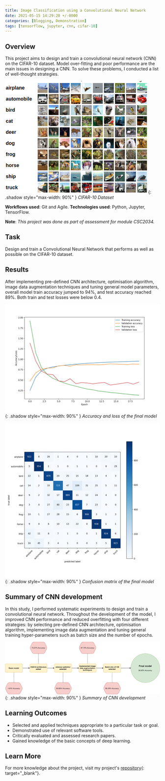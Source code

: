 ```yaml
---
title: Image Classification using a Convolutional Neural Network
date: 2021-05-15 14:29:20 +/-0000
categories: [Blogging, Demonstration]
tags: [tensorflow, jupyter, cnn, cifar-10]
---
```


## Overview
This project aims to design and train a convolutional neural network (CNN) on the CIFAR-10
dataset. Model over-fitting and poor performance are the main issues in designing a CNN.
To solve these problems, I conducted a list of well-thought strategies.

![Window shadow](/assets/img/posts/cnn-cifar-10.png){: .shadow style="max-width: 90%" }
_CIFAR-10 Dataset_

**Workflows used**: Git and Agile.
**Technologies used**: Python, Jupyter, TensorFlow.

**Note**: *This project was done as part of assessment for module CSC2034.*

## Task
Design and train a Convolutional Neural Network that performs as well as possible on the CIFAR-10 dataset.

## Results
After implementing pre-defined CNN architecture, optimisation algorithm, image data augmentation techniques and tuning general model parameters, overall model train accuracy jumped to 94%, and test accuracy reached 89%. Both train and test losses were below 0.4.

![Window shadow](/assets/img/posts/cnn-final-model-accuracy-loss.jpg){: .shadow style="max-width: 90%" }
_Accuracy and loss of the final model_

![Window shadow](/assets/img/posts/cnn-final-model-confusion-matrix.jpg){: .shadow style="max-width: 90%" }
_Confusion matrix of the final model_

## Summary of CNN development
In this study, I performed systematic experiments to design and train a convolutional neural network.
Throughout the development of the model, I improved CNN performance and reduced overfitting with
four different strategies: by selecting pre-defined CNN architecture, optimisation algorithm,
implementing image data augmentation and tuning general training hyper-parameters such as batch
size and the number of epochs.

![Window shadow](/assets/img/posts/cnn-development-summary.png){: .shadow style="max-width: 90%" }
_Summary of CNN development_

## Learning Outcomes
- Selected and applied techniques appropriate to a particular task or goal.
- Demonstrated use of relevant software tools.
- Critically evaluated and assessed research papers.
- Gained knowledge of the basic concepts of deep learning.

## Learn More
For more knowledge about the project, visit my project's [repository](https://github.com/mantas2000/CIFAR-10-CNN){: target="_blank"}.
